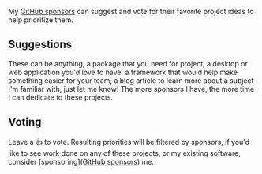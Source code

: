 
My [GitHub sponsors](https://github.com/users/tj/sponsorship) can suggest and vote for their favorite project ideas to help prioritize them.

## Suggestions

These can be anything, a package that you need for project, a desktop or web application you'd love to have, a framework that would help make something easier for your team, a blog article to learn more about a subject I'm familiar with, just let me know! The more sponsors I have, the more time I can dedicate to these projects.

## Voting

Leave a :thumbsup: to vote. Resulting priorities will be filtered by sponsors, if you'd like to see work done on any of these projects, or my existing software, consider [sponsoring]([GitHub sponsors](https://github.com/users/tj/sponsorship)) me.
